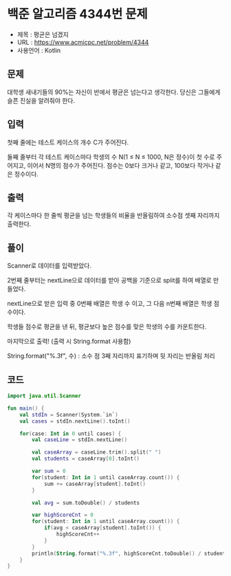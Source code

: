 # 백준 알고리즘 4344번 문제
* 제목 : 평균은 넘겠지
* URL : https://www.acmicpc.net/problem/4344  
* 사용언어 : Kotlin

## 문제  
대학생 새내기들의 90%는 자신이 반에서 평균은 넘는다고 생각한다. 당신은 그들에게 슬픈 진실을 알려줘야 한다.

## 입력
첫째 줄에는 테스트 케이스의 개수 C가 주어진다.

둘째 줄부터 각 테스트 케이스마다 학생의 수 N(1 ≤ N ≤ 1000, N은 정수)이 첫 수로 주어지고, 이어서 N명의 점수가 주어진다. 점수는 0보다 크거나 같고, 100보다 작거나 같은 정수이다.

## 출력
각 케이스마다 한 줄씩 평균을 넘는 학생들의 비율을 반올림하여 소수점 셋째 자리까지 출력한다.

## 풀이
Scanner로 데이터를 입력받았다. 

2번째 줄부터는 nextLine으로 데이터를 받아 공백을 기준으로 split를 하여 배열로 만들었다.

nextLine으로 받은 입력 중 0번째 배열은 학생 수 이고, 그 다음 n번째 배열은 학생 점수이다.

학생들 점수로 평균을 낸 뒤, 평균보다 높은 점수를 맞은 학생의 수를 카운트한다.

마지막으로 출력! (출력 시 String.format 사용함)

String.format("%.3f", 수) : 소수 점 3째 자리까지 표기하며 뒷 자리는 반올림 처리

## 코드 
```kotlin
import java.util.Scanner

fun main() {
    val stdIn = Scanner(System.`in`)
    val cases = stdIn.nextLine().toInt()

    for(case: Int in 0 until cases) {
        val caseLine = stdIn.nextLine()

        val caseArray = caseLine.trim().split(" ")
        val students = caseArray[0].toInt()

        var sum = 0
        for(student: Int in 1 until caseArray.count()) {
            sum += caseArray[student].toInt()
        }

        val avg = sum.toDouble() / students

        var highScoreCnt = 0
        for(student: Int in 1 until caseArray.count()) {
            if(avg < caseArray[student].toInt()) {
                highScoreCnt++
            }
        }
        println(String.format("%.3f", highScoreCnt.toDouble() / students * 100) + "%")
    }
}
```